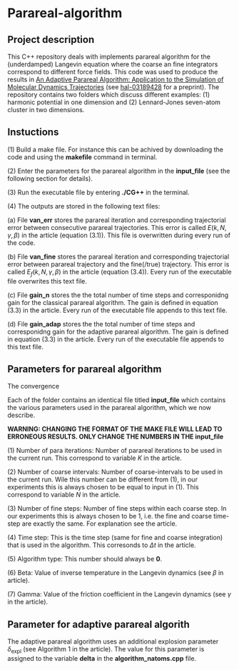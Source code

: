 # Parareal-algorithm

## Project description 
This C++ repository deals with implements parareal algorithm for the (underdamped) Langevin equation where the coarse an fine integrators correspond to different force fields. This code was used to produce the results in [An Adaptive Parareal Algorithm: Application to the Simulation of Molecular Dynamics Trajectories](https://epubs.siam.org/doi/abs/10.1137/21M1412979) (see [hal-03189428](https://hal.science/hal-03189428) for a preprint). The repository contains two folders which discuss different examples: (1) harmonic potential in one dimension and (2) Lennard-Jones seven-atom cluster in two dimensions. 

## Instuctions
(1) Build a make file. For instance this can be achived by downloading the code and using the **makefile** command in terminal.

(2) Enter the parameters for the parareal algorithm in the **input_file** (see the following section for details).

(3) Run the executable file by entering **./CG++** in the terminal. 

(4) The outputs are stored in the following text files:
   
(a) File **van_err** stores the parareal iteration and corresponding trajectorial error between consecutive parareal trajectories. This error is called $E(k,N,\gamma,\beta)$ in the article (equation (3.1)). This file is overwritten during every run of the code. 

(b) File **van_fine** stores the parareal iteration and corresponding trajectorial error between parareal trajectory and the fine(/true) trajectory. This error is called $E_f(k,N,\gamma,\beta)$ in the article (equation (3.4)). Every run of the executable file overwrites this text file. 

(c) File **gain_n** stores the the total number of time steps and corresponidng gain for the classical parareal algorithm. The gain is defined in equation (3.3) in the article. Every run of the executable file appends to this text file.   

(d) File **gain_adap** stores the the total number of time steps and corresponidng gain for the adaptive parareal algorithm. The gain is defined in equation (3.3) in the article. Every run of the executable file appends to this text file.  


## Parameters for parareal algorithm

The convergence 

Each of the folder contains an identical file titled **input_file** which contains the various parameters used in the parareal algorithm, which we now describe. 

**WARNING: CHANGING THE FORMAT OF THE MAKE FILE WILL LEAD TO ERRONEOUS RESULTS. ONLY CHANGE THE NUMBERS IN THE input_file**   

(1) Number of para iterations: Number of parareal iterations to be used in the current run. This correspond to variable $K$ in the article. 

(2) Number of coarse intervals: Number of coarse-intervals to be used in the current run. Wile this number can be different from (1), in our experiments this is always chosen to be equal to input in (1). This correspond to variable $N$ in the article.  

(3) Number of fine steps: Number of fine steps within each coarse step. In our experiments this is always chosen to be 1, i.e. the fine and coarse time-step are exactly the same. For explanation see the article. 

(4) Time step: This is the time step (same for fine and coarse integration) that is used in the algorithm. This corresonds to $\Delta t$ in the article.

(5) Algorithm type: This number should always be **0**.  

(6) Beta: Value of inverse temperature in the Langevin dynamics (see $\beta$ in article).

(7) Gamma: Value of the friction coefficient in the Langevin dynamics (see $\gamma$ in the article).  


## Parameter for adaptive parareal algorith
The adaptive parareal algorithm uses an additional explosion parameter $\delta_{\mathrm{expl}}$ (see Algorithm 1 in the article). The value for this parameter is assigned to the variable **delta** in the **algorithm_natoms.cpp** file. 
